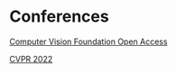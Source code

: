 # Conferences

[Computer Vision Foundation Open Access](https://openaccess.thecvf.com/menu)

[CVPR 2022](CVPR2022)
